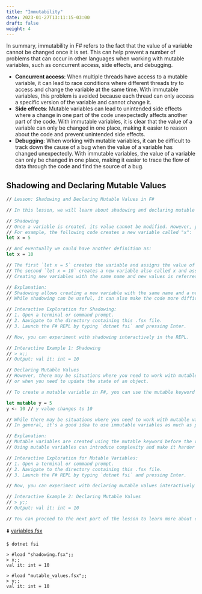 ```yaml
---
title: "Immutability"
date: 2023-01-27T13:11:15-03:00
draft: false
weight: 4
---
```


In summary, immutability in F# refers to the fact that the value of a variable cannot be changed once it is set. This can help prevent a number of problems that can occur in other languages when working with mutable variables, such as concurrent access, side effects, and debugging.

- **Concurrent access**: When multiple threads have access to a mutable variable, it can lead to race conditions where different threads try to access and change the variable at the same time. With immutable variables, this problem is avoided because each thread can only access a specific version of the variable and cannot change it.
- **Side effects**: Mutable variables can lead to unintended side effects where a change in one part of the code unexpectedly affects another part of the code. With immutable variables, it is clear that the value of a variable can only be changed in one place, making it easier to reason about the code and prevent unintended side effects.
- **Debugging**: When working with mutable variables, it can be difficult to track down the cause of a bug when the value of a variable has changed unexpectedly. With immutable variables, the value of a variable can only be changed in one place, making it easier to trace the flow of data through the code and find the source of a bug.

## Shadowing and Declaring Mutable Values

```fsharp
// Lesson: Shadowing and Declaring Mutable Values in F#

// In this lesson, we will learn about shadowing and declaring mutable values in F#.

// Shadowing
// Once a variable is created, its value cannot be modified. However, you can create a new variable with the same name and a new value.
// For example, the following code creates a new variable called "x":
let x = 5

// And eventually we could have another definition as:
let x = 10

// The first `let x = 5` creates the variable and assigns the value of 5 to it.
// The second `let x = 10` creates a new variable also called x and assigns the new value of 10.
// Creating new variables with the same name and new values is referred to as "shadowing" in F#.

// Explanation:
// Shadowing allows creating a new variable with the same name and a new value, which takes precedence over the previous variable with the same name.
// While shadowing can be useful, it can also make the code more difficult to understand and maintain, so it's recommended to use meaningful variable names and avoid shadowing whenever possible.

// Interactive Exploration for Shadowing:
// 1. Open a terminal or command prompt.
// 2. Navigate to the directory containing this .fsx file.
// 3. Launch the F# REPL by typing `dotnet fsi` and pressing Enter.

// Now, you can experiment with shadowing interactively in the REPL.

// Interactive Example 1: Shadowing
// > x;;
// Output: val it: int = 10

// Declaring Mutable Values
// However, there may be situations where you need to work with mutable variables, for example when you need to change the value of a field in a record
// or when you need to update the state of an object.

// To create a mutable variable in F#, you can use the mutable keyword before the variable's name. For example:

let mutable y = 5
y <- 10 // y value changes to 10

// While there may be situations where you need to work with mutable variables in F#, it's important to be aware of the risks and potential problems that can arise from doing so.
// In general, it's a good idea to use immutable variables as much as possible and to use mutable variables only when necessary.

// Explanation:
// Mutable variables are created using the mutable keyword before the variable's name, allowing the value to be changed after creation.
// Using mutable variables can introduce complexity and make it harder to reason about the code, so they should be used judiciously.

// Interactive Exploration for Mutable Variables:
// 1. Open a terminal or command prompt.
// 2. Navigate to the directory containing this .fsx file.
// 3. Launch the F# REPL by typing `dotnet fsi` and pressing Enter.

// Now, you can experiment with declaring mutable values interactively in the REPL.

// Interactive Example 2: Declaring Mutable Values
// > y;;
// Output: val it: int = 10

// You can proceed to the next part of the lesson to learn more about control flow in F#.
```
⬇️ [variables.fsx](#)
```
$ dotnet fsi

> #load "shadowing.fsx";;
> x;;
val it: int = 10

> #load "mutable_values.fsx";;
> y;;
val it: int = 10
```